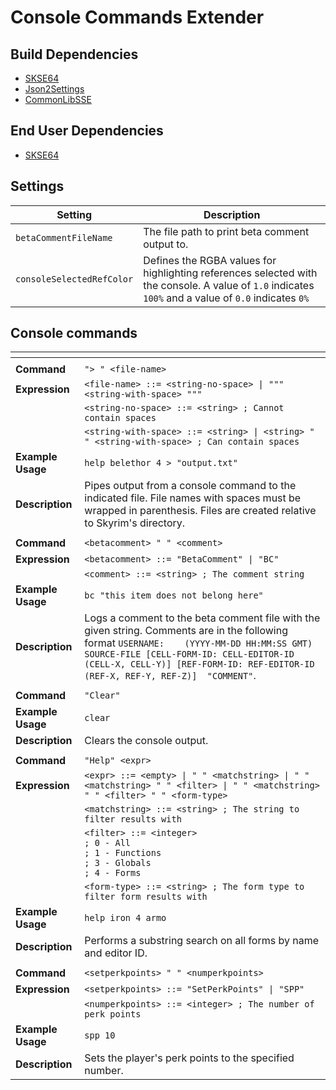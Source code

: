 # Console Commands Extender

## Build Dependencies
* [SKSE64](https://skse.silverlock.org/)
* [Json2Settings](https://github.com/Ryan-rsm-McKenzie/Json2Settings)
* [CommonLibSSE](https://github.com/Ryan-rsm-McKenzie/CommonLibSSE)

## End User Dependencies
* [SKSE64](https://skse.silverlock.org/)

## Settings
Setting | Description
--- | ---
`betaCommentFileName` | The file path to print beta comment output to.
`consoleSelectedRefColor` | Defines the RGBA values for highlighting references selected with the console. A value of `1.0` indicates `100%` and a value of `0.0` indicates `0%`

## Console commands
<img width=120/> | <img width=120/>
--- | ---
<img width=120/> | <img width=120/>
**Command** | `"> " <file-name>`
**Expression** | `<file-name> ::= <string-no-space> \| """ <string-with-space> """`
<img width=120/> | `<string-no-space> ::= <string> ; Cannot contain spaces`
<img width=120/> | `<string-with-space> ::= <string> \| <string> " " <string-with-space> ; Can contain spaces`
**Example Usage** | `help belethor 4 > "output.txt"`
**Description** | Pipes output from a console command to the indicated file. File names with spaces must be wrapped in parenthesis. Files are created relative to Skyrim's directory.
<img width=120/> | <img width=120/>
**Command** | `<betacomment> " " <comment>`
**Expression** | `<betacomment> ::= "BetaComment" \| "BC"`
<img width=120/> | `<comment> ::= <string> ; The comment string`
**Example Usage** | `bc "this item does not belong here"`
**Description** | Logs a comment to the beta comment file with the given string. Comments are in the following format `USERNAME:	(YYYY-MM-DD HH:MM:SS GMT)	SOURCE-FILE	[CELL-FORM-ID: CELL-EDITOR-ID (CELL-X, CELL-Y)]	[REF-FORM-ID: REF-EDITOR-ID (REF-X, REF-Y, REF-Z)]	"COMMENT"`.
<img width=120/> | <img width=120/>
**Command** | `"Clear"`
**Example Usage** | `clear`
**Description** | Clears the console output.
<img width=120/> | <img width=120/>
**Command** | `"Help" <expr>`
**Expression** | `<expr> ::= <empty> \| " " <matchstring> \| " " <matchstring> " " <filter> \| " " <matchstring> " " <filter> " " <form-type>`
<img width=120/> | `<matchstring> ::= <string> ; The string to filter results with`
<img width=120/> | `<filter> ::= <integer>`<br>`; 0 - All`<br>`; 1 - Functions`<br>`; 3 - Globals`<br>`; 4 - Forms`
<img width=120/> | `<form-type> ::= <string> ; The form type to filter form results with`
**Example Usage** | `help iron 4 armo`
**Description** | Performs a substring search on all forms by name and editor ID.
<img width=120/> | <img width=120/>
**Command** | `<setperkpoints> " " <numperkpoints>`
**Expression** | `<setperkpoints> ::= "SetPerkPoints" \| "SPP"`
<img width=120/> | `<numperkpoints> ::= <integer> ; The number of perk points`
**Example Usage** | `spp 10`
**Description** | Sets the player's perk points to the specified number.
